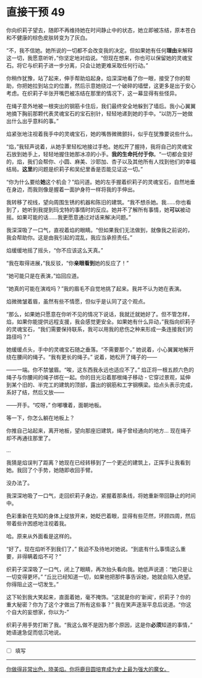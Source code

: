 # 直接干预 49

你向织莉子望去，随即不再维持她在时间静止中的状态，她立即被冻结，原本苍白和不健康的棕色皮肤转变为了灰白。

“不，我不信她。她所说的一切都不会改变我的决定。但如果她有任何**理由**来解释这一切，我愿意听听，”你坚定地对焰说。“但现在想来，你也可以保留她的灵魂宝石。将它与织莉子进一步分离，只会让她更难采取任何行动。”

你稍作犹豫，站了起来，伸手帮助焰起身。焰深深地看了你一眼，接受了你的帮助，你把她拉到站立的位置，然后示意她绕过一个破碎的墙壁，这更多是出于安心考虑。在织莉子半张开嘴巴被冻结在那里的情况下，这一幕显得有些怪异。

在绳子意外地被一根突出的钢筋卡住后，我们最终安全地躲到了墙后。我小心翼翼地摘下胸前那颗代表灵魂宝石的宝石别针，轻轻地递到她的手中。“以防万一她做出什么出乎意料的事。”

焰紧张地注视着我手中的灵魂宝石，她的嘴唇微微颤抖，似乎在犹豫要说些什么。

“焰，”我轻声说着，从她手里轻松地接过手枪。她松开了握持，我将自己的灵魂宝石放到她手上，轻轻地握住她那冰凉的小手。**我的生命托付于你**。“一切都会变好的，焰，我们会帮你、小圆、麻美、沙耶加、杏子以及其他所有人找到他们的幸福结局。**这里**的问题是织莉子和吴纪里香是否能见证这一切。”

“你为什么要给**她**这个机会？”焰问道。她的左手握着织莉子的灵魂宝石，自然地垂在身边，而我则像是握着一面护身符一样将我的手伸出。

我转移了视线，望向周围生锈的机器和陈旧的建筑。“我不想杀她。我……你也看到了，她听到我提到玛戈特的事情时的反应。她并不了解所有事情，她**可以**被动摇。如果可能的话……我更愿意通过对话来解决问题。”

我深深吸了一口气，直视着焰的眼睛。“但如果我们无法做到，就像我之前说的，我会帮助你。这是由我引起的混乱，我应当承担责任。”

焰缓缓地摇了摇头，“你不应该这么天真。”

“我在取得进展，”我反驳，“你**亲眼看到**她的反应了！”

“她可能只是在表演，”焰回应道。

“她真的可能在演戏吗？”我的眉毛不自觉地挑了起来。我并不认为她在表演。

焰微微皱着眉，虽然有些不情愿，但似乎是认同了这个观点。

“那么，如果她只愿意在你听不见的情况下说话，我就迁就她好了。但不管怎样，焰，如果你能提供远程支援，我会感觉更安全。如果她有什么异动，”我指向织莉子的灵魂宝石，“我们需要保持联系，我可以用我的悲伤之种来形成一条连接我们的路径吗？”

她缓缓点头，手中的灵魂宝石随之垂落。“不需要那个，” 她说着，小心翼翼地解开绕在腰间的绳子。“我有更长的绳子。” 说着，她松开了绳子的——

——一端。你不禁皱眉。“唉，这东西我永远也适应不了。” 焰正将一根五颜六色的绳子与你腰间的绳子绑在一起。你的目光沿着那根绳子移动 - 它穿过景观，延伸到某个旧的、半完工的建筑的顶部，露出的钢筋和工字钢横梁。焰点头表示完成，系好了结，然后又放——

——开手。“哎呀，” 你嘟囔着，面朝地板。

等一下，你怎么躺在地板上？

你推自己站起来，离开地板，望向那座旧建筑，绳子曾经通向的地方... 现在绳子却不再通往那里了。

...

我猜是焰误判了距离？她现在已经转移到了一个更近的建筑上，正挥手让我看到她。我回了个手势，她随即收回手臂。

没办法了。

我深深地吸了一口气，走回织莉子身边，紧握着那条线，将她重新带回静止的时间中。

色彩重新在先知的身体上绽放开来，她眨巴着眼，显得有些茫然，环顾四周，然后带着些许困惑地注视着我。

哈。原来从外面看是这样的。

“好了。现在焰听不到我们了，” 我迫不及待地对她说。“到底有什么事情这么重要，非得瞒着焰不可？”

织莉子深深吸了一口气，闭上了眼睛，再次抬头看向我。她低声说道：“她只是让一切变得更坏。” “丘比已经知道一切，如果他把那件事告诉她，她就会陷入绝望。你得阻止这一切发生。”

这下轮到我大笑起来，直面着她，毫不掩饰。“这就是你的'新闻'，织莉子？你的重大秘密？你为了这个才做出了所有这些事？” 我在笑声逐渐平息后说道。“你这个自大的妄想家，你以为-”

织莉子用手势打断了我。“我这么做不是因为那个原因，这是你**必须**知道的事情，” 她语速急促而低沉地说。

---

- [ ] 填写

---

[你做得非常出色，晓美焰。你将鹿目圆培育成为史上最为强大的魔女。](http://i.imgur.com/lA3RFv0.png)